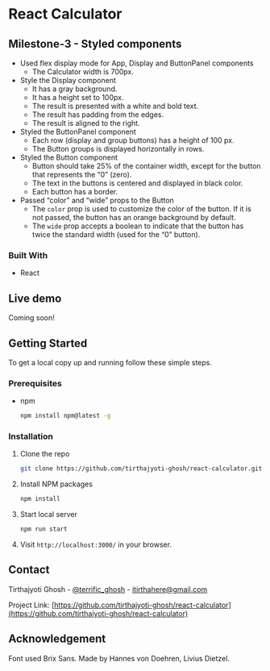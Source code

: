 <!--
*** Thanks for checking out this README Template. If you have a suggestion that would
*** make this better, please fork the repo and create a pull request or simply open
*** an issue with the tag "enhancement".
*** Thanks again! Now go create something AMAZING! :D
-->





<!-- PROJECT SHIELDS -->
<!--
*** I'm using markdown "reference style" links for readability.
*** Reference links are enclosed in brackets [ ] instead of parentheses ( ).
*** See the bottom of this document for the declaration of the reference variables
*** for contributors-url, forks-url, etc. This is an optional, concise syntax you may use.
*** https://www.markdownguide.org/basic-syntax/#reference-style-links
-->


<!-- ABOUT THE PROJECT -->
# React Calculator

## Milestone-3 - Styled components

* Used flex display mode for App, Display and ButtonPanel components
    * The Calculator width is 700px.
* Style the Display component
    * It has a gray background.
    * It has a height set to 100px.
    * The result is presented with a white and bold text.
    * The result has padding from the edges.
    * The result is aligned to the right.
* Styled the ButtonPanel component
    * Each row (display and group buttons) has a height of 100 px.
    * The Button groups is displayed horizontally in rows.
* Styled the Button component
    * Button should take 25% of the container width, except for the button that represents the “0” (zero).
    * The text in the buttons is centered and displayed in black color.
    * Each button has a border.
* Passed “color” and “wide” props to the Button
    * The `color` prop is used to customize the color of the button. If it is not passed, the button has an orange background by default.
    * The `wide` prop accepts a boolean to indicate that the button has twice the standard width (used for the “0” button).

### Built With

* React

## Live demo

Coming soon!

<!-- GETTING STARTED -->
## Getting Started

To get a local copy up and running follow these simple steps.

### Prerequisites

* npm

    ```sh
    npm install npm@latest -g
    ```

### Installation

1. Clone the repo

    ```sh
    git clone https://github.com/tirthajyoti-ghosh/react-calculator.git
    ```

2. Install NPM packages

    ```sh
    npm install
    ```

3. Start local server

    ```sh
    npm run start
    ```
    
4. Visit `http://localhost:3000/` in your browser.

<!-- CONTACT -->
## Contact

Tirthajyoti Ghosh - [@terrific_ghosh](https://twitter.com/terrific_ghosh) - itirthahere@gmail.com

Project Link: [https://github.com/tirthajyoti-ghosh/react-calculator](https://github.com/tirthajyoti-ghosh/react-calculator)

<!-- ACKNOWLEDEGEMENT -->

## Acknowledgement

Font used Brix Sans. Made by Hannes von Doehren, Livius Dietzel.

<!-- MARKDOWN LINKS & IMAGES -->
<!-- https://www.markdownguide.org/basic-syntax/#reference-style-links -->
[contributors-shield]: https://img.shields.io/github/contributors/tirthajyoti-ghosh/weather-app.svg?style=flat-square
[contributors-url]: https://github.com/tirthajyoti-ghosh/react-calculator/graphs/contributors
[forks-shield]: https://img.shields.io/github/forks/tirthajyoti-ghosh/weather-app.svg?style=flat-square
[forks-url]: https://github.com/tirthajyoti-ghosh/react-calculator/network/members
[stars-shield]: https://img.shields.io/github/stars/tirthajyoti-ghosh/weather-app.svg?style=flat-square
[stars-url]: https://github.com/tirthajyoti-ghosh/react-calculator/stargazers
[issues-shield]: https://img.shields.io/github/issues/tirthajyoti-ghosh/weather-app.svg?style=flat-square
[issues-url]: https://github.com/tirthajyoti-ghosh/react-calculator/issues
[license-shield]: https://img.shields.io/badge/License-MIT-yellow.svg
[license-url]: https://github.com/tirthajyoti-ghosh/react-calculator/blob/development/LICENSE
[linkedin-shield]: https://img.shields.io/badge/-LinkedIn-black.svg?style=flat-square&logo=linkedin&colorB=555
[linkedin-url]: https://www.linkedin.com/in/tirthajyoti-ghosh/